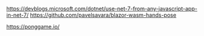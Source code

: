 https://devblogs.microsoft.com/dotnet/use-net-7-from-any-javascript-app-in-net-7/
https://github.com/pavelsavara/blazor-wasm-hands-pose

https://ponggame.io/